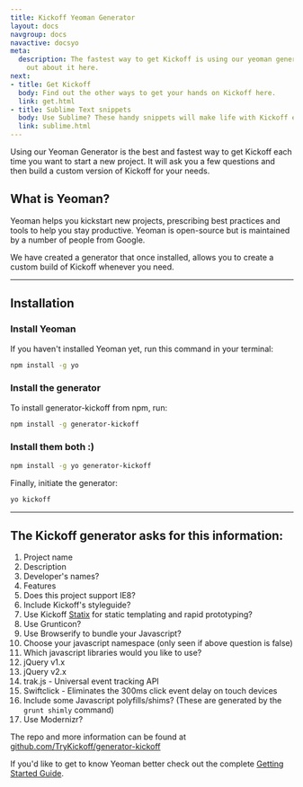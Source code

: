```yaml
---
title: Kickoff Yeoman Generator
layout: docs
navgroup: docs
navactive: docsyo
meta:
  description: The fastest way to get Kickoff is using our yeoman generator. Find
    out about it here.
next:
- title: Get Kickoff
  body: Find out the other ways to get your hands on Kickoff here.
  link: get.html
- title: Sublime Text snippets
  body: Use Sublime? These handy snippets will make life with Kickoff even easier.
  link: sublime.html
---
```


Using our Yeoman Generator is the best and fastest way to get Kickoff each time you want to start a new project. It will ask you a few questions and then build a custom version of Kickoff for your needs.

## What is Yeoman?
Yeoman helps you kickstart new projects, prescribing best practices and tools to help you stay productive. Yeoman is open-source but is maintained by a number of people from Google.

We have created a generator that once installed, allows you to create a custom build of Kickoff whenever you need.

<hr class="sectionSplitter">

## Installation

### Install Yeoman
If you haven't installed Yeoman yet, run this command in your terminal:

```sh
npm install -g yo
```

### Install the generator
To install generator-kickoff from npm, run:

```sh
npm install -g generator-kickoff
```

### Install them both :)
```sh
npm install -g yo generator-kickoff
```

Finally, initiate the generator:

```sh
yo kickoff
```

<hr class="sectionSplitter">

## The Kickoff generator asks for this information:
1. Project name
1. Description
1. Developer's names?
1. Features
 1. Does this project support IE8?
 1. Include Kickoff's styleguide?
 1. Use Kickoff [Statix](https://github.com/trykickoff/statix) for static templating and rapid prototyping?
 1. Use Grunticon?
1. Use Browserify to bundle your Javascript?
1. Choose your javascript namespace (only seen if above question is false)
1. Which javascript libraries would you like to use?
 1. jQuery v1.x
 1. jQuery v2.x
 1. trak.js - Universal event tracking API
 1. Swiftclick - Eliminates the 300ms click event delay on touch devices
 1. Include some Javascript polyfills/shims? (These are generated by the `grunt shimly` command)
 1. Use Modernizr?

The repo and more information can be found at [github.com/TryKickoff/generator-kickoff](https://github.com/TryKickoff/generator-kickoff)

If you'd like to get to know Yeoman better check out the complete [Getting Started Guide](https://github.com/yeoman/yeoman/wiki/Getting-Started).
